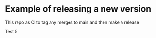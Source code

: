 # Example of releasing a new version

This repo as CI to tag any merges to main and then make a release

Test 5